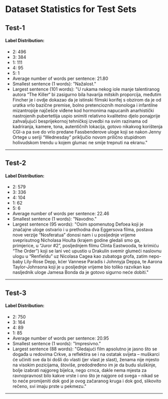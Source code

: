 # Dataset Statistics for Test Sets

## Test-1
#### Label Distribution:
- 2: 496
- 3: 384
- 1: 111
- 4: 95
- 5: 1
- Average number of words per sentence: 21.80
- Smallest sentence (1 words): "Nažalost."
- Largest sentence (101 words): "U rukama nekog iole manje talentiranog autora “The Killer“ bi zasigurno bila havarija mitskih proporcija, međutim Fincher je i ovdje dokazao da je istinski filmski korifej s obzirom da je od uratka vrlo bazične premise, bolno pretencioznih monologa i infantilne mizantropije najčešće viđene kod hormonima napucanih anarhistički nastrojenih pubertetlija uspio snimiti relativno kvalitetno djelo ponajprije zahvaljujući besprijekornoj tehničkoj izvedbi na svim razinama od kadriranja, kamere, tona, autentičnih lokacija, gotovo nikakvog korištenja CGI-a pa sve do vrlo predane Fassbenderove uloge koji se nakon Jenny Ortege u seriji “Wednesday” priključio novom prilično stupidnom holivudskom trendu u kojem glumac ne smije trepnuti na ekranu."

---

## Test-2
#### Label Distribution:
- 2: 579
- 3: 336
- 4: 104
- 1: 62
- 5: 6
- Average number of words per sentence: 22.46
- Smallest sentence (1 words): "Navodno."
- Largest sentence (95 words): "Osim spomenutog Defoea koji je značajne uloge ostvario i u prethodna dva Eggersova filma, postava nove verzije “Nosferatua” donosi nam i u posljednje vrijeme sveprisutnog Nicholasa Houlta (krajem godine gledali smo ga, primjerice, u “Juror #2”, posljednjem filmu Clinta Eastwooda, te krimiću “The Order”) koji se lani već upustio u Drakulin svemir glumeći naslovnu ulogu u “Renfieldu” uz Nicolasa Cagea kao zubatoga grofa, zatim nepo-baby Lily-Rose Depp, kćer Vannese Paradis i Johnnyja Deppa, te Aarona Taylor-Johnsona koji je u posljednje vrijeme bio toliko razvikan kao nasljednik uloge Jamesa Bonda da je gotovo sigurno neće dobiti."

---

## Test-3
#### Label Distribution:
- 2: 750
- 3: 164
- 4: 89
- 1: 85
- Average number of words per sentence: 20.95
- Smallest sentence (1 words): "Impresivno."
- Largest sentence (88 words): "Gledajući film apsolutno je jasno što se događa u redovima Crkve, a reflektira se i na ostatak svijeta – muškarci će učiniti sve da bi došli do vlasti (jer vlast je slast), ženama nije mjesto na visokim pozicijama, štoviše, predodređeno im je da budu sluškinje, bolje izabrati najgoreg bijelca, nego crnca, dakle nema mjesta za ravnopravnost bilo kakve vrste i ono što je najgore od svega – nikad se to neće promijeniti dok god je ovog začaranog kruga i dok god, slikovito rečeno, svi imaju prste u pekmezu."

---

